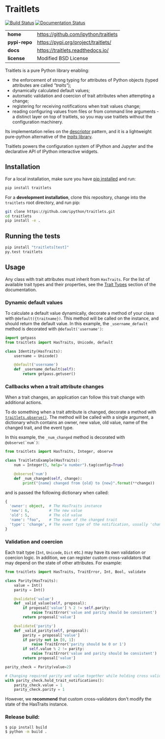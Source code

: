 # Traitlets

[![Build Status](https://travis-ci.org/ipython/traitlets.svg?branch=master)](https://travis-ci.org/ipython/traitlets)
[![Documentation Status](https://readthedocs.org/projects/traitlets/badge/?version=latest)](https://traitlets.readthedocs.io/en/latest/?badge=latest)

|               |                                        |
|---------------|----------------------------------------|
| **home**      |   https://github.com/ipython/traitlets |
| **pypi-repo** |   https://pypi.org/project/traitlets/  |
| **docs**      |   https://traitlets.readthedocs.io/    |
| **license**   |   Modified BSD License                 |

Traitlets is a pure Python library enabling:

- the enforcement of strong typing for attributes of Python objects
 (typed attributes are called *"traits"*);
- dynamically calculated default values;
- automatic validation and coercion of trait attributes when attempting a
  change;
- registering for receiving notifications when trait values change;
- reading configuring values from files or from command line
  arguments - a distinct layer on top of traitlets, so you may use
  traitlets without the configuration machinery.

Its implementation relies on the [descriptor](https://docs.python.org/howto/descriptor.html)
pattern, and it is a lightweight pure-python alternative of the
[*traits* library](https://docs.enthought.com/traits/).

Traitlets powers the configuration system of IPython and Jupyter
and the declarative API of IPython interactive widgets.

## Installation

For a local installation, make sure you have
[pip installed](https://pip.pypa.io/en/stable/installing/) and run:

```bash
pip install traitlets
```

For a **development installation**, clone this repository, change into the
`traitlets` root directory, and run pip:

```bash
git clone https://github.com/ipython/traitlets.git
cd traitlets
pip install -e .
```

## Running the tests

```bash
pip install "traitlets[test]"
py.test traitlets
```

## Usage

Any class with trait attributes must inherit from `HasTraits`.
For the list of available trait types and their properties, see the
[Trait Types](https://traitlets.readthedocs.io/en/latest/trait_types.html)
section of the documentation.

### Dynamic default values

To calculate a default value dynamically, decorate a method of your class with
`@default({traitname})`. This method will be called on the instance, and
should return the default value. In this example, the `_username_default`
method is decorated with `@default('username')`:

```Python
import getpass
from traitlets import HasTraits, Unicode, default

class Identity(HasTraits):
    username = Unicode()

    @default('username')
    def _username_default(self):
        return getpass.getuser()
```

### Callbacks when a trait attribute changes

When a trait changes, an application can follow this trait change with
additional actions.

To do something when a trait attribute is changed, decorate a method with
[`traitlets.observe()`](https://traitlets.readthedocs.io/en/latest/api.html?highlight=observe#traitlets.observe).
The method will be called with a single argument, a dictionary which contains
an owner, new value, old value, name of the changed trait, and the event type.

In this example, the `_num_changed` method is decorated with ``@observe(`num`)``:

```Python
from traitlets import HasTraits, Integer, observe

class TraitletsExample(HasTraits):
    num = Integer(5, help="a number").tag(config=True)

    @observe('num')
    def _num_changed(self, change):
        print("{name} changed from {old} to {new}".format(**change))
```

and is passed the following dictionary when called:

```Python
{
  'owner': object,  # The HasTraits instance
  'new': 6,         # The new value
  'old': 5,         # The old value
  'name': "foo",    # The name of the changed trait
  'type': 'change', # The event type of the notification, usually 'change'
}
```

### Validation and coercion

Each trait type (`Int`, `Unicode`, `Dict` etc.) may have its own validation or
coercion logic. In addition, we can register custom cross-validators
that may depend on the state of other attributes. For example:

```Python
from traitlets import HasTraits, TraitError, Int, Bool, validate

class Parity(HasTraits):
    value = Int()
    parity = Int()

    @validate('value')
    def _valid_value(self, proposal):
        if proposal['value'] % 2 != self.parity:
            raise TraitError('value and parity should be consistent')
        return proposal['value']

    @validate('parity')
    def _valid_parity(self, proposal):
        parity = proposal['value']
        if parity not in [0, 1]:
            raise TraitError('parity should be 0 or 1')
        if self.value % 2 != parity:
            raise TraitError('value and parity should be consistent')
        return proposal['value']

parity_check = Parity(value=2)

# Changing required parity and value together while holding cross validation
with parity_check.hold_trait_notifications():
    parity_check.value = 1
    parity_check.parity = 1
```

However, we **recommend** that custom cross-validators don't modify the state
of the HasTraits instance.

### Release build:

```bash
$ pip install build
$ python -m build .
```
